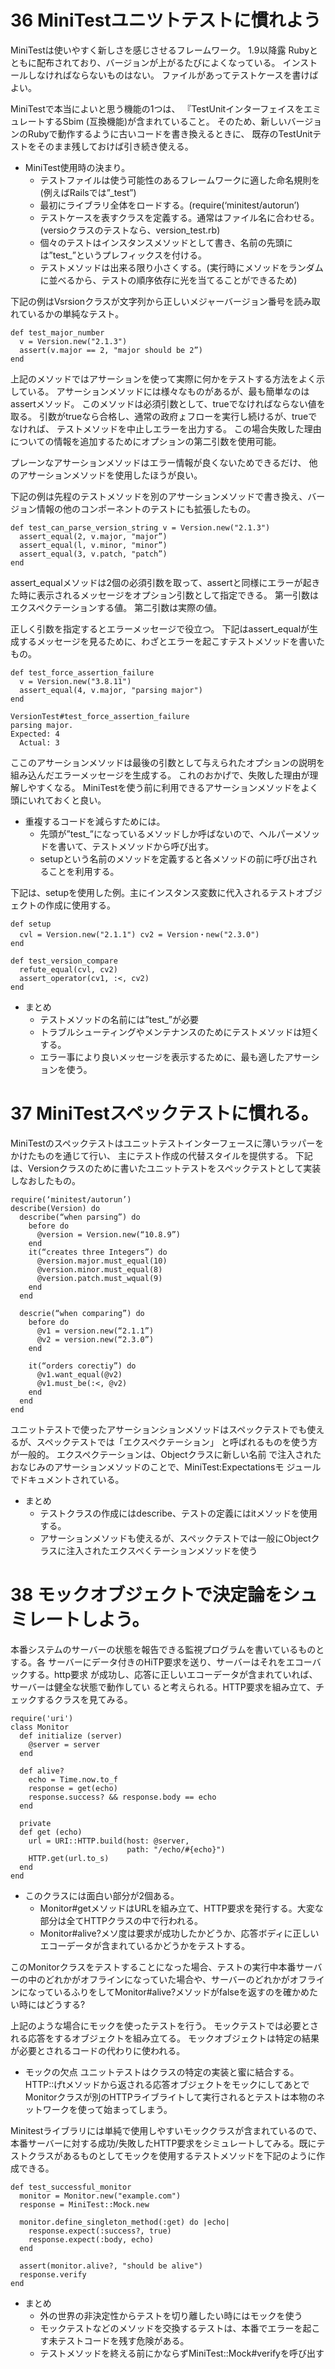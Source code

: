 # 36   MiniTestユニツトテストに慣れよう
MiniTestは使いやすく新しさを感じさせるフレームワーク。
1.9以降露 Rubyとともに配布されており、バージョンが上がるたびによくなっている。
インストールしなければならないものはない。
ファイルがあってテストケースを書けばよい。

MiniTestで本当によいと思う機能の1つは、
『TestUnitインターフェイスをエミュレートするSbim (互換機能)が含まれていること。
そのため、新しいバージョンのRubyで動作するように古いコードを書き換えるときに、
既存のTestUnitテストをそのまま残しておけば引き続き使える。

* MiniTest使用時の決まり。
  * テストファイルは使う可能性のあるフレームワークに適した命名規則を(例えばRailsでは”_test”)
  * 最初にライブラリ全体をロードする。(require(‘minitest/autorun’)
  * テストケースを表すクラスを定義する。通常はファイル名に合わせる。(versioクラスのテストなら、version_test.rb)
  * 個々のテストはインスタンスメソッドとして書き、名前の先頭には”test_”というプレフィックスを付ける。
  * テストメソッドは出来る限り小さくする。(実行時にメソッドをランダムに並べるから、テストの順序依存に光を当てることができるため)

下記の例はVsrsionクラスが文字列から正しいメジャーバージョン番号を読み取れているかの単純なテスト。
```
def test_major_number
  v = Version.new("2.1.3")
  assert(v.major == 2, "major should be 2”)
end
```

上記のメソッドではアサーションを使って実際に何かをテストする方法をよく示している。
アサーションメソッドには様々なものがあるが、最も簡単なのはassertメソッド。
このメソッドは必須引数として、trueでなければならない値を取る。
引数がtrueなら合格し、通常の政府ょフローを実行し続けるが、trueでなければ、
テストメソッドを中止しエラーを出力する。
この場合失敗した理由についての情報を追加するためにオプションの第二引数を使用可能。

プレーンなアサーションメソッドはエラー情報が良くないためできるだけ、
他のアサーションメソッドを使用したほうが良い。

下記の例は先程のテストメソッドを別のアサーションメソッドで書き換え、バージョン情報の他のコンポーネントのテストにも拡張したもの。
```
def test_can_parse_version_string v = Version.new("2.1.3")
  assert_equal(2, v.major, "major”)
  assert_equal(l, v.minor, "minor”)
  assert_equal(3, v.patch, "patch”)
end
```
assert_equalメソッドは2個の必須引数を取って、assertと同様にエラーが起きた時に表示されるメッセージをオプション引数として指定できる。
第一引数はエクスペクテーションする値。
第二引数は実際の値。

正しく引数を指定するとエラーメッセージで役立つ。
下記はassert_equalが生成するメッセージを見るために、わざとエラーを起こすテストメソッドを書いたもの。

```
def test_force_assertion_failure
  v = Version.new("3.8.11")
  assert_equal(4, v.major, "parsing major")
end

VersionTest#test_force_assertion_failure
parsing major.
Expected: 4
  Actual: 3
```

ここのアサーションメソッドは最後の引数として与えられたオプションの説明を組み込んだエラーメッセージを生成する。
これのおかげで、失敗した理由が理解しやすくなる。
MiniTestを使う前に利用できるアサーションメソッドをよく頭にいれておくと良い。

* 重複するコードを減らすためには。
  * 先頭が”test_”になっているメソッドしか呼ばないので、ヘルパーメソッドを書いて、テストメソッドから呼び出す。
  * setupという名前のメソッドを定義すると各メソッドの前に呼び出されることを利用する。

下記は、setupを使用した例。主にインスタンス変数に代入されるテストオブジェクトの作成に使用する。
```
def setup
  cvl = Version.new("2.1.1") cv2 = Version・new("2.3.0")
end

def test_version_compare 
  refute_equal(cvl, cv2)
  assert_operator(cv1, :<, cv2) 
end
```


* まとめ
  * テストメソッドの名前には”test_”が必要
  * トラブルシューティングやメンテナンスのためにテストメソッドは短くする。
  * エラー事により良いメッセージを表示するために、最も適したアサーションを使う。

# 37 MiniTestスペックテストに慣れる。
MiniTestのスペックテストはユニットテストインターフェースに薄いラッパーをかけたものを通じて行い、
主にテスト作成の代替スタイルを提供する。
下記は、Versionクラスのために書いたユニットテストをスペックテストとして実装しなおしたもの。
```
require(‘minitest/autorun’)
describe(Version) do
  describe(“when parsing”) do
    before do
      @version = Version.new(“10.8.9”)
    end
    it(“creates three Integers”) do
      @version.major.must_equal(10)
      @version.minor.must_equal(8)
      @version.patch.must_wqual(9)
    end
  end

  descrie(“when comparing”) do
    before do
      @v1 = version.new(“2.1.1”)
      @v2 = version.new(“2.3.0”)
    end

    it(“orders corectiy”) do
      @v1.want_equal(@v2)
      @v1.must_be(:<, @v2)
    end
  end
end
```
ユニットテストで使ったアサーションションメソッドはスペックテストでも使えるが、スペックテストでは「エクスペクテーション」 と呼ばれるものを使う方が一般的。
エクスペクテーションは、Objectクラスに新しい名前 で注入されたおなじみのアサーションメソッドのことで、MiniTest:Expectationsモ ジュールでドキュメントされている。

* まとめ
  * テストクラスの作成にはdescribe、テストの定義にはitメソッドを使用する。
  * アサーションメソッドも使えるが、スペックテストでは一般にObjectクラスに注入されたエクスペくテーションメソッドを使う

# 38 モックオブジェクトで決定論をシュミレートしよう。
本番システムのサーバーの状態を報告できる監視プログラムを書いているものとする。各
サーバーにデータ付きのHiTP要求を送り、サーバーはそれをエコーバックする。http要求
が成功し、応答に正しいエコーデータが含まれていれば、サーバーは健全な状態で動作してい
ると考えられる。HTTP要求を組み立て、チェックするクラスを見てみる。

```
require('uri')
class Monitor
  def initialize (server)
    @server = server
  end
  
  def alive?
    echo = Time.now.to_f
    response = get(echo)
    response.success? && response.body == echo
  end
  
  private
  def get (echo)
    url = URI::HTTP.build(host: @server,
                          path: "/echo/#{echo}")
    HTTP.get(url.to_s)
  end
end
```
* このクラスには面白い部分が2個ある。
  * Monitor#getメソッドはURLを組み立て、HTTP要求を発行する。大変な部分は全てHTTPクラスの中で行われる。
  * Monitor#alive?メソ度は要求が成功したかどうか、応答ボディに正しいエコーデータが含まれているかどうかをテストする。
  
このMonitorクラスをテストすることになった場合、テストの実行中本番サーバーの中のどれかがオフラインになっていた場合や、サーバーのどれかがオフラインになっているふりをしてMonitor#alive?メソッドがfalseを返すのを確かめたい時にはどうする?

上記のような場合にモックを使ったテストを行う。
モックテストでは必要とされる応答をするオブジェクトを組み立てる。
モックオブジェクトは特定の結果が必要とされるコードの代わりに使われる。


* モックの欠点
ユニットテストはクラスの特定の実装と蜜に結合する。
HTTP::げtメソッドから返される応答オブジェクトをモックにしてあとでMonitorクラスが別のHTTPライブライトして実行されるとテストは本物のネットワークを使って始まってしまう。

Minitestライブラリには単純で使用しやすいモッククラスが含まれているので、本番サーバーに対する成功/失敗したHTTP要求をシミュレートしてみる。既にテストクラスがあるものとしてモックを使用するテストメソッドを下記のように作成できる。
```
def test_successful_monitor
  monitor = Monitor.new("example.com")
  response = MiniTest::Mock.new
  
  monitor.define_singleton_method(:get) do |echo|
    response.expect(:success?, true)
    response.expect(:body, echo)
  end
  
  assert(monitor.alive?, "should be alive")
  response.verify
end
```


* まとめ
  * 外の世界の非決定性からテストを切り離したい時にはモックを使う
  * モックテストなどのメソッドを交換するテストは、本番でエラーを起こす未テストコードを残す危険がある。
  * テストメソッドを終える前にかならずMiniTest::Mock#verifyを呼び出す